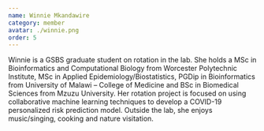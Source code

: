 ```yaml
---
name: Winnie Mkandawire
category: member
avatar: ./winnie.png
order: 5
---
```


Winnie is a GSBS graduate student on rotation in the lab. She holds a MSc in Bioinformatics and Computational Biology from Worcester Polytechnic Institute, MSc in Applied Epidemiology/Biostatistics, PGDip in Bioinformatics from University of Malawi – College of Medicine and BSc in Biomedical Sciences from Mzuzu University. Her rotation project is focused on using collaborative machine learning techniques to develop a COVID-19 personalized risk prediction model. Outside the lab, she enjoys music/singing, cooking and nature visitation.
